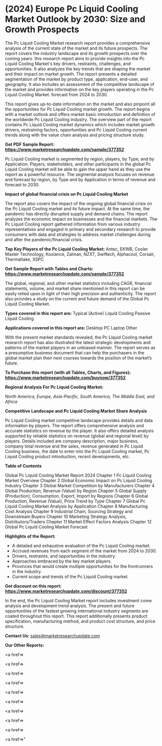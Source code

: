 # (2024) Europe Pc Liquid Cooling Market Outlook by 2030: Size and Growth Prospects

The Pc Liquid Cooling Market research report provides a comprehensive analysis of the current state of the market and its future prospects. The report covers the industry landscape and its growth prospects over the coming years. this research report aims to provide insights into the Pc Liquid Cooling Market's key drivers, restraints, challenges, and opportunities. It also analyzes the key trends that are shaping the market and their impact on market growth. The report presents a detailed segmentation of the market by product type, application, end-user, and geography. It also includes an assessment of the competitive landscape of the market and provides information on the key players operating in the Pc Liquid Cooling Market. forecast from 2024 to 2030.

This report gives up-to-date information on the market and also pinpoint all the opportunities for Pc Liquid Cooling market growth. The report begins with a market outlook and offers market basic introduction and definition of the worldwide Pc Liquid Cooling industry. The overview part of the report contains Pc Liquid Cooling market dynamics which includes market growth drivers, restraining factors, opportunities and Pc Liquid Cooling current trends along with the value chain analysis and pricing structure study.

<strong><b>Get PDF Sample Report: <a href=https://www.marketresearchupdate.com/sample/377352>https://www.marketresearchupdate.com/sample/377352</a></b></strong>

Pc Liquid Cooling market is segmented by region, players, by Type, and by Application. Players, stakeholders, and other participants in the global Pc Liquid Cooling market will be able to gain the upper hand as they use the report as a powerful resource. The segmental analysis focuses on revenue and forecast by region, by Type and by Application in terms of revenue and forecast to 2030.

<strong><b>Impact of global financial crisis on Pc Liquid Cooling Market</b></strong>

The report also covers the impact of the ongoing global financial crisis on the Pc Liquid Cooling market and its future impact. At the same time, the pandemic has directly disrupted supply and demand chains. The report analyzes the economic impact on businesses and the financial markets. The Pc Liquid Cooling report gathered information from various industry representatives and engaged in primary and secondary research to provide consumers with data and strategies to address market challenges during and after the pandemic/financial crisis.

<strong><b>Top Key Players of the Pc Liquid Cooling Market:
</b></strong>Antec, EKWB, Cooler Master Technology, Koolance, Zalman, NZXT, Swiftech, Alphacool, Corsair, Thermaltake, XSPC<strong><b>
</b></strong>

<strong><b>Get Sample Report with Tables and Charts: <a href=https://www.marketresearchupdate.com/sample/377352>https://www.marketresearchupdate.com/sample/377352</a></b></strong>

The global, regional, and other market statistics including CAGR, financial statements, volume, and market share mentioned in this report can be easily relied upon in light of their high precision and authenticity. The report also provides a study on the current and future demand of the Global Pc Liquid Cooling Market.

<strong><b>Types covered in this report are:
</b></strong>Typical (Active) Liquid Cooling
Passive Liquid Cooling<strong><b>
</b></strong>

<strong><b>Applications covered in this report are:
</b></strong>Desktop PC
Laptop
Other<strong><b>
</b></strong>

With the present market standards revealed, the Pc Liquid Cooling market research report has also illustrated the latest strategic developments and patterns of the market players in an unbiased manner. The report serves as a presumptive business document that can help the purchasers in the global market plan their next courses towards the position of the market’s future.

<strong><b>To Purchase this report (with all Tables, Charts, and Figures): <a href=https://www.marketresearchupdate.com/buynow/377352>https://www.marketresearchupdate.com/buynow/377352</a></b></strong>

<strong><b>Regional Analysis For Pc Liquid Cooling Market:</b></strong>

<em><i>North America, Europe, Asia-Pacific, South America, The Middle East, and Africa</i></em>

<strong><b>Competitive Landscape and Pc Liquid Cooling Market Share Analysis</b></strong>

Pc Liquid Cooling market competitive landscape provides details and data information by players. The report offers comprehensive analysis and accurate statistics on revenue by the player. It also offers detailed analysis supported by reliable statistics on revenue (global and regional level) by players. Details included are company description, major business, company total revenue and the sales, revenue generated in Pc Liquid Cooling business, the date to enter into the Pc Liquid Cooling market, Pc Liquid Cooling product introduction, recent developments, etc.

<strong><b>Table of Contents</b></strong>

Global Pc Liquid Cooling Market Report 2024
Chapter 1 Pc Liquid Cooling Market Overview
Chapter 2 Global Economic Impact on Pc Liquid Cooling Industry
Chapter 3 Global Market Competition by Manufacturers
Chapter 4 Global Production, Revenue (Value) by Region
Chapter 5 Global Supply (Production), Consumption, Export, Import by Regions
Chapter 6 Global Production, Revenue (Value), Price Trend by Type
Chapter 7 Global Pc Liquid Cooling Market Analysis by Application
Chapter 8 Manufacturing Cost Analysis
Chapter 9 Industrial Chain, Sourcing Strategy and Downstream Buyers
Chapter 10 Marketing Strategy Analysis, Distributors/Traders
Chapter 11 Market Effect Factors Analysis
Chapter 12 Global Pc Liquid Cooling Market Forecast

<strong><b>Highlights of the Report:</b></strong>

- A detailed and exhaustive evaluation of the Pc Liquid Cooling market.
- Accrued revenues from each segment of the market from 2024 to 2030.
- Drivers, restraints, and opportunities in the industry.
- Approaches embraced by the key market players.
- Provinces that would create multiple opportunities for the frontrunners in the industry.
- Current scope and trends of the Pc Liquid Cooling market.

<strong><b>Get discount on this report: <a href=https://www.marketresearchupdate.com/discount/377352>https://www.marketresearchupdate.com/discount/377352</a></b></strong>

In the end, the Pc Liquid Cooling Market report includes investment come analysis and development trend analysis. The present and future opportunities of the fastest growing international industry segments are coated throughout this report. This report additionally presents product specification, manufacturing method, and product cost structure, and price structure.

<strong><b>Contact Us:
</b></strong>sales@marketresearchupdate.com

<strong>Our Other Reports:</strong>

<a href=></a>

<a href=></a>

<a href=></a>

<a href=></a>

<a href=></a>

<a href=></a>

<a href=></a>

<a href=></a>

<a href=></a>

<a href=></a>"
